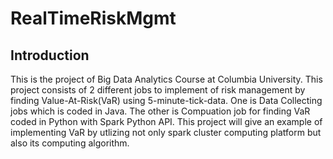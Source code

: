 RealTimeRiskMgmt
================
Introduction
------------
This is the project of Big Data Analytics Course at Columbia University.
This project consists of 2 different jobs to implement of risk management by finding Value-At-Risk(VaR) using 5-minute-tick-data. One is Data Collecting jobs which is coded in Java. The other is Compuation job for finding VaR coded in Python with Spark Python API. This project will give an example of implementing VaR by utlizing not only spark cluster computing platform but also its computing algorithm. 

